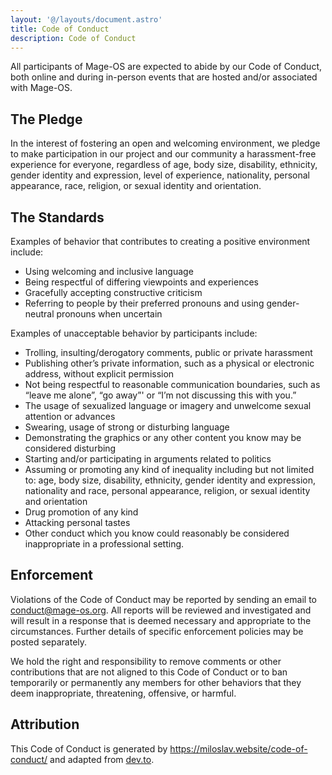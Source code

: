 ```yaml
---
layout: '@/layouts/document.astro'
title: Code of Conduct
description: Code of Conduct
---
```


All participants of Mage-OS are expected to abide by our Code of Conduct, both online and during in-person events that are hosted and/or associated with Mage-OS.

## The Pledge

In the interest of fostering an open and welcoming environment, we pledge to make participation in our project and our community a harassment-free experience for everyone, regardless of age, body size, disability, ethnicity, gender identity and expression, level of experience, nationality, personal appearance, race, religion, or sexual identity and orientation.

## The Standards

Examples of behavior that contributes to creating a positive environment include:

* Using welcoming and inclusive language
* Being respectful of differing viewpoints and experiences
* Gracefully accepting constructive criticism
* Referring to people by their preferred pronouns and using gender-neutral pronouns when uncertain

Examples of unacceptable behavior by participants include:

* Trolling, insulting/derogatory comments, public or private harassment
* Publishing other’s private information, such as a physical or electronic address, without explicit permission
* Not being respectful to reasonable communication boundaries, such as “leave me alone”, “go away”' or “I’m not discussing this with you.”
* The usage of sexualized language or imagery and unwelcome sexual attention or advances
* Swearing, usage of strong or disturbing language
* Demonstrating the graphics or any other content you know may be considered disturbing
* Starting and/or participating in arguments related to politics
* Assuming or promoting any kind of inequality including but not limited to: age, body size, disability, ethnicity, gender identity and expression, nationality and race, personal appearance, religion, or sexual identity and orientation
* Drug promotion of any kind
* Attacking personal tastes
* Other conduct which you know could reasonably be considered inappropriate in a professional setting.

## Enforcement

Violations of the Code of Conduct may be reported by sending an email to conduct@mage-os.org. All reports will be reviewed and investigated and will result in a response that is deemed necessary and appropriate to the circumstances. Further details of specific enforcement policies may be posted separately.

We hold the right and responsibility to remove comments or other contributions that are not aligned to this Code of Conduct or to ban temporarily or permanently any members for other behaviors that they deem inappropriate, threatening, offensive, or harmful.

## Attribution

This Code of Conduct is generated by https://miloslav.website/code-of-conduct/ and adapted from [dev.to](https://dev.to/code-of-conduct).
